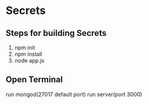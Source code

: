 # Secrets

## Steps for building Secrets

1. npm init
2. npm install
3. node app.js

## Open Terminal
run mongod(27017 default port)
run server(port 3000)
